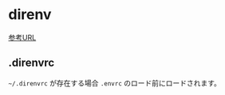 # direnv

[参考URL](https://qiita.com/ngyuki/items/fda1bbf29384bef7a805)

## .direnvrc

`~/.direnvrc` が存在する場合 `.envrc` のロード前にロードされます。
